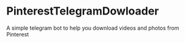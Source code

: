 # PinterestTelegramDowloader
A simple telegram bot to help you download videos and photos from Pinterest
